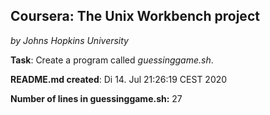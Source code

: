 ## Coursera: The Unix Workbench project

*by Johns Hopkins University*

**Task**: Create a program called *guessinggame.sh*.

**README.md created**: Di 14. Jul 21:26:19 CEST 2020

**Number of lines in guessinggame.sh:** 27
